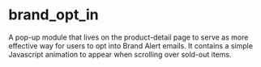 # brand_opt_in
A pop-up module that lives on the product-detail page to serve as more effective way for users to opt into Brand Alert emails. It contains a simple Javascript animation to appear when scrolling over sold-out items. 
